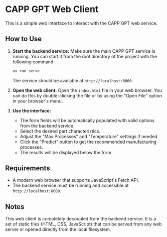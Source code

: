 # CAPP GPT Web Client

This is a simple web interface to interact with the CAPP GPT web service.

## How to Use

1.  **Start the backend service:**
    Make sure the main CAPP GPT service is running. You can start it from the root directory of the project with the following command:
    ```bash
    uv run serve
    ```
    The service should be available at `http://localhost:8000`.

2.  **Open the web client:**
    Open the `index.html` file in your web browser. You can do this by double-clicking the file or by using the "Open File" option in your browser's menu.

3.  **Use the interface:**
    - The form fields will be automatically populated with valid options from the backend service.
    - Select the desired part characteristics.
    - Adjust the "Max Processes" and "Temperature" settings if needed.
    - Click the "Predict" button to get the recommended manufacturing processes.
    - The results will be displayed below the form.

## Requirements

- A modern web browser that supports JavaScript's Fetch API.
- The backend service must be running and accessible at `http://localhost:8000`.

## Notes

This web client is completely decoupled from the backend service. It is a set of static files (HTML, CSS, JavaScript) that can be served from any web server or opened directly from the local filesystem.
